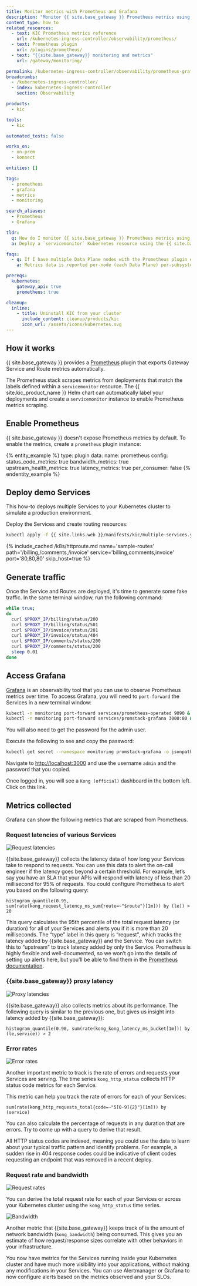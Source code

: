 ```yaml
---
title: Monitor metrics with Prometheus and Grafana
description: "Monitor {{ site.base_gateway }} Prometheus metrics using {{ site.kic_product_name}} and Grafana"
content_type: how_to
related_resources:
  - text: KIC Prometheus metrics reference
    url: /kubernetes-ingress-controller/observability/prometheus/
  - text: Prometheus plugin
    url: /plugins/prometheus/
  - text: "{{site.base_gateway}} monitoring and metrics"
    url: /gateway/monitoring/

permalink: /kubernetes-ingress-controller/observability/prometheus-grafana/
breadcrumbs:
  - /kubernetes-ingress-controller/
  - index: kubernetes-ingress-controller
    section: Observability

products:
  - kic

tools:
  - kic

automated_tests: false

works_on:
  - on-prem
  - konnect

entities: []

tags:
  - prometheus
  - grafana
  - metrics
  - monitoring

search_aliases:
  - Prometheus
  - Grafana

tldr:
  q: How do I monitor {{ site.base_gateway }} Prometheus metrics using Grafana?
  a: Deploy a `servicemonitor` Kubernetes resource using the {{ site.base_gateway }} Helm chart, then use a `KongClusterPlugin` to configure the `prometheus` plugin for all Services in the cluster.

faqs:
  - q: If I have multiple Data Plane nodes with the Prometheus plugin enabled, does the metrics data reflect the status of a single node or the aggregated status across all nodes?
    a: Metrics data is reported per-node (each Data Plane) per-subsystem (HTTP or TCP).

prereqs:
  kubernetes:
    gateway_api: true
    prometheus: true

cleanup:
  inline:
    - title: Uninstall KIC from your cluster
      include_content: cleanup/products/kic
      icon_url: /assets/icons/kubernetes.svg
---
```


## How it works

{{ site.base_gateway }} provides a [Prometheus](/plugins/prometheus/) plugin that exports Gateway Service and Route metrics automatically. 

The Prometheus stack scrapes metrics from deployments that match the labels defined within a `servicemonitor` resource. The {{ site.kic_product_name }} Helm chart can automatically label your deployments and create a `servicemonitor` instance to enable Prometheus metrics scraping.

## Enable Prometheus

{{ site.base_gateway }} doesn't expose Prometheus metrics by default. To enable the metrics, create a `prometheus` plugin instance:

{% entity_example %}
type: plugin
data:
  name: prometheus
  config:
    status_code_metrics: true
    bandwidth_metrics: true
    upstream_health_metrics: true
    latency_metrics: true
    per_consumer: false
{% endentity_example %}

## Deploy demo Services

This how-to deploys multiple Services to your Kubernetes cluster to simulate a production environment.

Deploy the Services and create routing resources:

```bash
kubectl apply -f {{ site.links.web }}/manifests/kic/multiple-services.yaml -n kong
```

{% include_cached /k8s/httproute.md name='sample-routes' path='/billing,/comments,/invoice' service='billing,comments,invoice' port='80,80,80' skip_host=true %}

## Generate traffic

Once the Service and Routes are deployed, it's time to generate some fake traffic. In the same terminal window, run the following command:

```bash
while true;
do
  curl $PROXY_IP/billing/status/200
  curl $PROXY_IP/billing/status/501
  curl $PROXY_IP/invoice/status/201
  curl $PROXY_IP/invoice/status/404
  curl $PROXY_IP/comments/status/200
  curl $PROXY_IP/comments/status/200
  sleep 0.01
done
```

## Access Grafana

[Grafana](https://grafana.com/) is an observability tool that you can use to observe Prometheus metrics over time. To access Grafana, you will need to `port-forward` the Services in a new terminal window:

```bash
kubectl -n monitoring port-forward services/prometheus-operated 9090 &
kubectl -n monitoring port-forward services/promstack-grafana 3000:80 &
```

You will also need to get the password for the admin user.

Execute the following to see and copy the password:

```bash
kubectl get secret --namespace monitoring promstack-grafana -o jsonpath="{.data.admin-password}" | base64 --decode ; echo
```

Navigate to [http://localhost:3000](http://localhost:3000) and use the username `admin` and the password that you copied.

Once logged in, you will see a `Kong (official)` dashboard in the bottom left. Click on this link.

## Metrics collected

Grafana can show the following metrics that are scraped from Prometheus.

### Request latencies of various Services

![Request latencies](/assets/images/kic/grafana/request-latencies.png)

{{site.base_gateway}} collects the latency data of how long your Services take to respond to requests. You can use this data to alert the on-call engineer if the latency goes beyond a certain threshold. For example, let’s say you have an SLA that your APIs will respond with latency of less than 20 millisecond for 95% of requests. You could configure Prometheus to alert you based on the following query:

```text
histogram_quantile(0.95, sum(rate(kong_request_latency_ms_sum{route=~"$route"}[1m])) by (le)) > 20
```

This query calculates the 95th percentile of the total request latency (or duration) for all of your Services and alerts you if it is more than 20 milliseconds. The “type” label in this query is “request”, which tracks the latency added by {{site.base_gateway}} and the Service. You can switch this to “upstream” to track latency added by only the Service. Prometheus is highly flexible and well-documented, so we won’t go into the details of setting up alerts here, but you’ll be able to find them in the [Prometheus documentation](https://grafana.com/docs/grafana/latest/datasources/prometheus/).

### {{site.base_gateway}} proxy latency

![Proxy latencies](/assets/images/kic/grafana/proxy-latencies.png)

{{site.base_gateway}} also collects metrics about its performance. The following query is similar to the previous one, but gives us insight into latency added by {{site.base_gateway}}:

```text
histogram_quantile(0.90, sum(rate(kong_kong_latency_ms_bucket[1m])) by (le,service)) > 2
```

### Error rates

![Error rates](/assets/images/kic/grafana/error-rates.png)

Another important metric to track is the rate of errors and requests your Services are serving. The time series `kong_http_status` collects HTTP status code metrics for each Service.

This metric can help you track the rate of errors for each of your Services:

```text
sum(rate(kong_http_requests_total{code=~"5[0-9]{2}"}[1m])) by (service)
```

You can also calculate the percentage of requests in any duration that are errors. Try to come up with a query to derive that result.

All HTTP status codes are indexed, meaning you could use the data to learn about your typical traffic pattern and identify problems. For example, a sudden rise in 404 response codes could be indicative of client codes requesting an endpoint that was removed in a recent deploy.

### Request rate and bandwidth

![Request rates](/assets/images/kic/grafana/request-rate.png)

You can derive the total request rate for each of your Services or across your Kubernetes cluster using the `kong_http_status` time series.

![Bandwidth](/assets/images/kic/grafana/bandwidth.png)

Another metric that {{site.base_gateway}} keeps track of is the amount of network bandwidth (`kong_bandwidth`) being consumed. This gives you an estimate of how request/response sizes correlate with other behaviors in your infrastructure.

You now have metrics for the Services running inside your Kubernetes cluster and have much more visibility into your applications, without making any modifications in your Services. You can use Alertmanager or Grafana to now configure alerts based on
the metrics observed and your SLOs.
